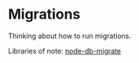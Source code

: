 # Migrations

Thinking about how to run migrations.

Libraries of note:
[node-db-migrate](https://github.com/kunklejr/node-db-migrate)
